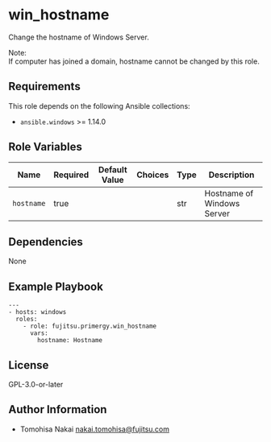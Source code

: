 win_hostname
============

Change the hostname of Windows Server.

Note:  
If computer has joined a domain, hostname cannot be changed by this role.

Requirements
------------

This role depends on the following Ansible collections:

- `ansible.windows` >= 1.14.0

Role Variables
--------------

| Name | Required | Default Value | Choices | Type | Description |
|------|----------|---------------|---------|------|-------------|
| `hostname` | true | | | str | Hostname of Windows Server |

Dependencies
------------

None

Example Playbook
----------------

    ---
    - hosts: windows
      roles:
        - role: fujitsu.primergy.win_hostname
          vars:
            hostname: Hostname

License
-------

GPL-3.0-or-later

Author Information
------------------

- Tomohisa Nakai <nakai.tomohisa@fujitsu.com>
